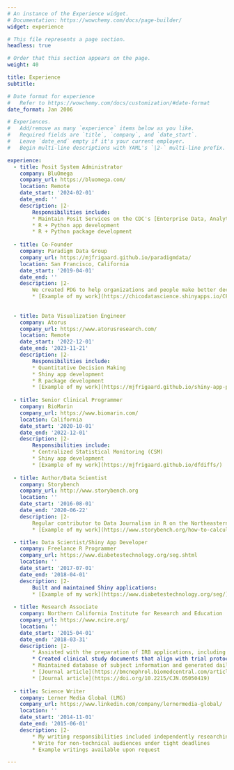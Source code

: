 ```yaml
---
# An instance of the Experience widget.
# Documentation: https://wowchemy.com/docs/page-builder/
widget: experience

# This file represents a page section.
headless: true

# Order that this section appears on the page.
weight: 40

title: Experience
subtitle:

# Date format for experience
#   Refer to https://wowchemy.com/docs/customization/#date-format
date_format: Jan 2006

# Experiences.
#   Add/remove as many `experience` items below as you like.
#   Required fields are `title`, `company`, and `date_start`.
#   Leave `date_end` empty if it's your current employer.
#   Begin multi-line descriptions with YAML's `|2-` multi-line prefix.

experience:
  - title: Posit System Administrator 
    company: BluOmega
    company_url: https://bluomega.com/
    location: Remote
    date_start: '2024-02-01'
    date_end: ''
    description: |2-
        Responsibilities include:
        * Maintain Posit Services on the CDC's [Enterprise Data, Analytics, and Visualization platform](https://www.cdc.gov/surveillance/data-modernization/technologies/edav.html)
        * R + Python app development 
        * R + Python package development 
        
  - title: Co-Founder
    company: Paradigm Data Group
    company_url: https://mjfrigaard.github.io/paradigmdata/
    location: San Francisco, California
    date_start: '2019-04-01'
    date_end: ''
    description: |2-  
        We created PDG to help organizations and people make better decisions by increasing their ability to tell stories with data and create evidence-based solutions to business problems.
        * [Example of my work](https://chicodatascience.shinyapps.io/CFO_SOW_Dashboard_FFY22-24/)
        
        
  - title: Data Visualization Engineer
    company: Atorus
    company_url: https://www.atorusresearch.com/
    location: Remote
    date_start: '2022-12-01'
    date_end: '2023-11-21'
    description: |2-
        Responsibilities include:
        * Quantitative Decision Making
        * Shiny app development 
        * R package development 
        * [Example of my work](https://mjfrigaard.github.io/shiny-app-pkgs/)
        
  - title: Senior Clinical Programmer
    company: BioMarin
    company_url: https://www.biomarin.com/
    location: California
    date_start: '2020-10-01'
    date_end: '2022-12-01'
    description: |2-
        Responsibilities include:
        * Centralized Statistical Monitoring (CSM)
        * Shiny app development 
        * [Example of my work](https://mjfrigaard.github.io/dfdiffs/)
    
  - title: Author/Data Scientist 
    company: Storybench
    company_url: http://www.storybench.org
    location: ''
    date_start: '2016-08-01'
    date_end: '2020-06-22'
    description: |2-  
        Regular contributor to Data Journalism in R on the Northeastern University School of Journalism blog/website. 
        * [Example of my work](https://www.storybench.org/how-to-calculate-a-rolling-average-in-r/)

  - title: Data Scientist/Shiny App Developer
    company: Freelance R Programmer
    company_url: https://www.diabetestechnology.org/seg.shtml
    location: ''
    date_start: '2017-07-01'
    date_end: '2018-04-01'
    description: |2-  
        Built and maintained Shiny applications:  
        * [Example of my work](https://www.diabetestechnology.org/seg/)
    
  - title: Research Associate
    company: Northern California Institute for Research and Education
    company_url: https://www.ncire.org/
    location: ''
    date_start: '2015-04-01'
    date_end: '2018-03-31'
    description: |2-
        * Assisted with the preparation of IRB applications, including protocols, informed consent documentation, and obtaining approvals to clinical trials
        * Created clinical study documents that align with trial protocols, including but not limited to: database documentation guidelines, monitoring visit templates, and lab order reports 
        * Maintained database of subject information and generated daily reports for Primary Investigator and study staff
        * [Journal article](https://bmcnephrol.biomedcentral.com/articles/10.1186/s12882-018-1156-2)  
        * [Journal article](https://doi.org/10.2215/CJN.05050419)
    
  - title: Science Writer
    company: Lerner Media Global (LMG)  
    company_url: https://www.linkedin.com/company/lernermedia-global/
    location: ''
    date_start: '2014-11-01'
    date_end: '2015-06-01'
    description: |2-
        * My writing responsibilities included independently researching science and health topics for six sections in [The Worldmark Encyclopedia of Global Health Issues](https://www.amazon.com/Worldmark-Global-Health-Medicine-Issues/dp/1410317528) textbook   
        * Write for non-technical audiences under tight deadlines 
        * Example writings available upon request

---
```

